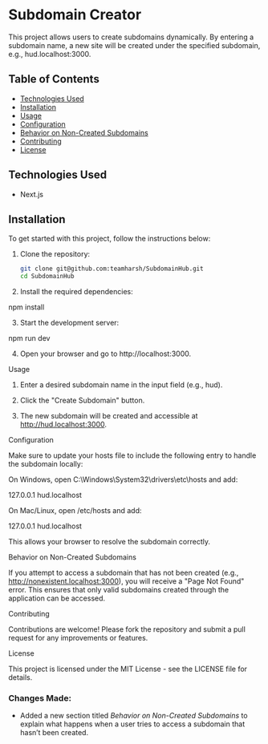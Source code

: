 # Subdomain Creator

This project allows users to create subdomains dynamically. By entering a subdomain name, a new site will be created under the specified subdomain, e.g., hud.localhost:3000.

## Table of Contents

- [Technologies Used](#technologies-used)
- [Installation](#installation)
- [Usage](#usage)
- [Configuration](#configuration)
- [Behavior on Non-Created Subdomains](#behavior-on-non-created-subdomains)
- [Contributing](#contributing)
- [License](#license)

## Technologies Used

- Next.js

## Installation

To get started with this project, follow the instructions below:

1. Clone the repository:

   ```bash
   git clone git@github.com:teamharsh/SubdomainHub.git
   cd SubdomainHub

2. Install the required dependencies:

npm install


3. Start the development server:

npm run dev


4. Open your browser and go to http://localhost:3000.



Usage

1. Enter a desired subdomain name in the input field (e.g., hud).


2. Click the "Create Subdomain" button.


3. The new subdomain will be created and accessible at http://hud.localhost:3000.



Configuration

Make sure to update your hosts file to include the following entry to handle the subdomain locally:

On Windows, open C:\Windows\System32\drivers\etc\hosts and add:

127.0.0.1 hud.localhost

On Mac/Linux, open /etc/hosts and add:

127.0.0.1 hud.localhost


This allows your browser to resolve the subdomain correctly.

Behavior on Non-Created Subdomains

If you attempt to access a subdomain that has not been created (e.g., http://nonexistent.localhost:3000), you will receive a "Page Not Found" error. This ensures that only valid subdomains created through the application can be accessed.

Contributing

Contributions are welcome! Please fork the repository and submit a pull request for any improvements or features.

License

This project is licensed under the MIT License - see the LICENSE file for details.

### Changes Made:
- Added a new section titled *Behavior on Non-Created Subdomains* to explain what happens when a user tries to access a subdomain that hasn’t been created.